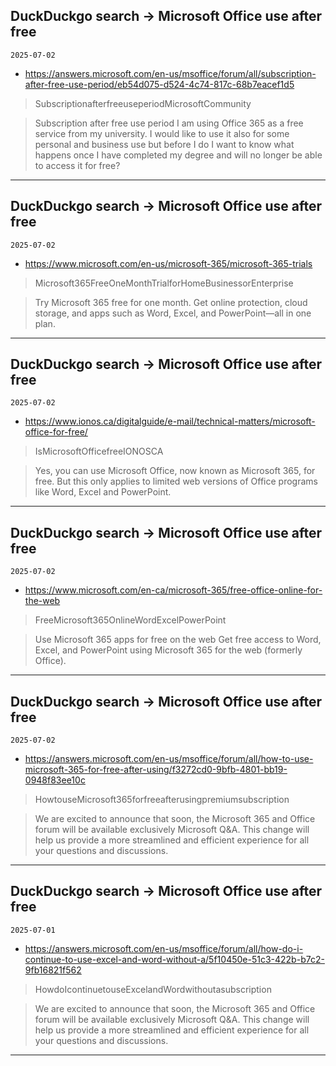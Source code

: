 ## DuckDuckgo search -> Microsoft Office use after free
`2025-07-02`

* https://answers.microsoft.com/en-us/msoffice/forum/all/subscription-after-free-use-period/eb54d075-d524-4c74-817c-68b7eacef1d5

<blockquote>
 SubscriptionafterfreeuseperiodMicrosoftCommunity
</blockquote>
<blockquote>
Subscription after free use period I am using Office 365 as a free service from my university. I would like to use it also for some personal and business use but before I do I want to know what happens once I have completed my degree and will no longer be able to access it for free?
</blockquote>

---

## DuckDuckgo search -> Microsoft Office use after free
`2025-07-02`

* https://www.microsoft.com/en-us/microsoft-365/microsoft-365-trials

<blockquote>
 Microsoft365FreeOneMonthTrialforHomeBusinessorEnterprise
</blockquote>
<blockquote>
Try Microsoft 365 free for one month. Get online protection, cloud storage, and apps such as Word, Excel, and PowerPoint—all in one plan.
</blockquote>

---

## DuckDuckgo search -> Microsoft Office use after free
`2025-07-02`

* https://www.ionos.ca/digitalguide/e-mail/technical-matters/microsoft-office-for-free/

<blockquote>
 IsMicrosoftOfficefreeIONOSCA
</blockquote>
<blockquote>
Yes, you can use Microsoft Office, now known as Microsoft 365, for free. But this only applies to limited web versions of Office programs like Word, Excel and PowerPoint.
</blockquote>

---

## DuckDuckgo search -> Microsoft Office use after free
`2025-07-02`

* https://www.microsoft.com/en-ca/microsoft-365/free-office-online-for-the-web

<blockquote>
 FreeMicrosoft365OnlineWordExcelPowerPoint
</blockquote>
<blockquote>
Use Microsoft 365 apps for free on the web Get free access to Word, Excel, and PowerPoint using Microsoft 365 for the web (formerly Office).
</blockquote>

---

## DuckDuckgo search -> Microsoft Office use after free
`2025-07-02`

* https://answers.microsoft.com/en-us/msoffice/forum/all/how-to-use-microsoft-365-for-free-after-using/f3272cd0-9bfb-4801-bb19-0948f83ee10c

<blockquote>
 HowtouseMicrosoft365forfreeafterusingpremiumsubscription
</blockquote>
<blockquote>
We are excited to announce that soon, the Microsoft 365 and Office forum will be available exclusively Microsoft Q&amp;A. This change will help us provide a more streamlined and efficient experience for all your questions and discussions.
</blockquote>

---

## DuckDuckgo search -> Microsoft Office use after free
`2025-07-01`

* https://answers.microsoft.com/en-us/msoffice/forum/all/how-do-i-continue-to-use-excel-and-word-without-a/5f10450e-51c3-422b-b7c2-9fb16821f562

<blockquote>
 HowdoIcontinuetouseExcelandWordwithoutasubscription
</blockquote>
<blockquote>
We are excited to announce that soon, the Microsoft 365 and Office forum will be available exclusively Microsoft Q&amp;A. This change will help us provide a more streamlined and efficient experience for all your questions and discussions.
</blockquote>

---

